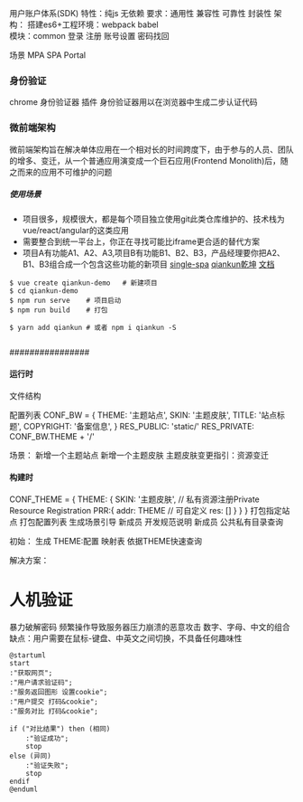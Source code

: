 用户账户体系(SDK)
特性：纯js 无依赖
要求：通用性 兼容性 可靠性 封装性
架构：
    搭建es6+工程环境：webpack babel  
    模块：common 登录 注册 账号设置 密码找回





场景
MPA
SPA
Portal
### 身份验证
chrome 身份验证器 插件
身份验证器用以在浏览器中生成二步认证代码

### 微前端架构
微前端架构旨在解决单体应用在一个相对长的时间跨度下，由于参与的人员、团队的增多、变迁，从一个普通应用演变成一个巨石应用(Frontend Monolith)后，随之而来的应用不可维护的问题
##### 使用场景
- 项目很多，规模很大，都是每个项目独立使用git此类仓库维护的、技术栈为vue/react/angular的这类应用
- 需要整合到统一平台上，你正在寻找可能比iframe更合适的替代方案
- 项目A有功能A1、A2、A3,项目B有功能B1、B2、B3，产品经理要你把A2、B1、B3组合成一个包含这些功能的新项目
[single-spa](https://zh-hans.single-spa.js.org/docs/getting-started-overview)
[qiankun乾坤](https://github.com/umijs/qiankun)
[文档](https://qiankun.umijs.org/zh)
```
$ vue create qiankun-demo   # 新建项目
$ cd qiankun-demo
$ npm run serve    # 项目启动
$ npm run build    # 打包

$ yarn add qiankun # 或者 npm i qiankun -S


```


################
#### 运行时
文件结构

配置列表
CONF_BW = {
  THEME:     '主题站点',
  SKIN:      '主题皮肤',
  TITLE:     '站点标题',
  COPYRIGHT: '备案信息',
}
RES_PUBLIC: 'static/'
RES_PRIVATE: CONF_BW.THEME + '/'


场景：
新增一个主题站点
新增一个主题皮肤
主题皮肤变更指引：资源变迁 

#### 构建时
CONF_THEME = {
  THEME: {
    SKIN:      '主题皮肤',
    // 私有资源注册Private Resource Registration
    PRR:{
      addr: THEME // 可自定义
      res: []
    }
  }
}
打包指定站点
打包配置列表
生成场景引导 新成员
开发规范说明 新成员
公共私有目录查询

初始：
生成 THEME:配置 映射表  依据THEME快速查询

解决方案：












# 人机验证
暴力破解密码  频繁操作导致服务器压力崩溃的恶意攻击
数字、字母、中文的组合 缺点：用户需要在鼠标-键盘、中英文之间切换，不具备任何趣味性
```plantuml
@startuml
start
:"获取网页";
:"用户请求验证码";
:"服务返回图形 设置cookie";
:"用户提交 打码&cookie";
:"服务对比 打码&cookie";

if ("对比结果") then (相同)
    :"验证成功";
    stop
else (异同)
    :"验证失败";
    stop
endif
@enduml
```
